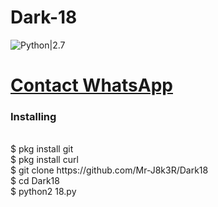# Dark-18
![Python|2.7](https://img.shields.io/badge/Python-2.7-blue.svg)
<br><h1><a href="https://wa.me/6282322405139">Contact WhatsApp </a></h1>
<h3>Installing</h3><br>
$ pkg install git<br>
$ pkg install curl<br>
$ git clone https://github.com/Mr-J8k3R/Dark18<br>
$ cd Dark18<br>
$ python2 18.py<br>

 
